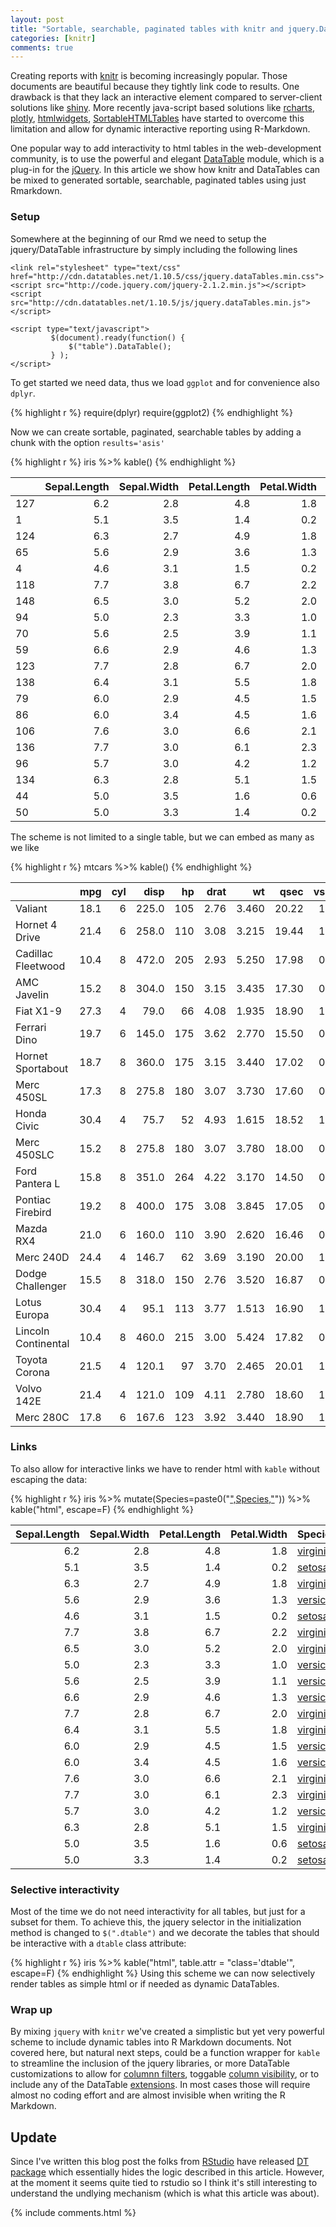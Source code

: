 ```yaml
---
layout: post
title: "Sortable, searchable, paginated tables with knitr and jquery.DataTables"
categories: [knitr]
comments: true
---
```


<link rel="stylesheet" type="text/css" href="http://cdn.datatables.net/1.10.5/css/jquery.dataTables.min.css">
<script type="text/javascript" charset="utf8" src="http://code.jquery.com/jquery-2.1.2.min.js"></script>
<script type="text/javascript" charset="utf8" src="http://cdn.datatables.net/1.10.5/js/jquery.dataTables.min.js"></script>

<script type="text/javascript">
         $(document).ready(function() {
            // alert("test")
             //$("table").DataTable();
             $("table").DataTable();
             //$("#tab_id").DataTable();
             //$(".dtable").DataTable();
         } );
</script>

Creating reports with [knitr](http://yihui.name/knitr/) is becoming increasingly popular. Those documents are beautiful because they tightly link code to results. One drawback is that they lack an interactive element compared to server-client solutions like [shiny](http://shiny.rstudio.com/). More recently java-script based solutions like [rcharts](http://rcharts.io/), [plotly](https://plot.ly/r/), [htmlwidgets](http://www.htmlwidgets.org/), [SortableHTMLTables](http://cran.r-project.org/web/packages/SortableHTMLTables/index.html) have started to overcome this limitation and allow for dynamic interactive reporting using R-Markdown.

One popular way to add interactivity to html tables in the web-development community, is to use the powerful and elegant [DataTable](http://www.datatables.net/) module, which is a plug-in for the [jQuery](http://jquery.com/). In this article we show how knitr and DataTables can be mixed to generated sortable, searchable, paginated tables using just Rmarkdown.

### Setup

Somewhere at the beginning of our Rmd we need to setup the jquery/DataTable infrastructure by simply including the following lines

    <link rel="stylesheet" type="text/css" href="http://cdn.datatables.net/1.10.5/css/jquery.dataTables.min.css">
    <script src="http://code.jquery.com/jquery-2.1.2.min.js"></script>
    <script src="http://cdn.datatables.net/1.10.5/js/jquery.dataTables.min.js"></script>

    <script type="text/javascript">
             $(document).ready(function() {
                 $("table").DataTable();
             } );
    </script>


To get started we need data, thus we load `ggplot` and for convenience also `dplyr`.

{% highlight r %}
require(dplyr)
require(ggplot2)
{% endhighlight %}



Now we can create sortable, paginated, searchable tables by adding a chunk with the option <code>results='asis'</code>


{% highlight r %}
iris %>%  kable()
{% endhighlight %}



|    | Sepal.Length| Sepal.Width| Petal.Length| Petal.Width|Species    |
|:---|------------:|-----------:|------------:|-----------:|:----------|
|127 |          6.2|         2.8|          4.8|         1.8|virginica  |
|1   |          5.1|         3.5|          1.4|         0.2|setosa     |
|124 |          6.3|         2.7|          4.9|         1.8|virginica  |
|65  |          5.6|         2.9|          3.6|         1.3|versicolor |
|4   |          4.6|         3.1|          1.5|         0.2|setosa     |
|118 |          7.7|         3.8|          6.7|         2.2|virginica  |
|148 |          6.5|         3.0|          5.2|         2.0|virginica  |
|94  |          5.0|         2.3|          3.3|         1.0|versicolor |
|70  |          5.6|         2.5|          3.9|         1.1|versicolor |
|59  |          6.6|         2.9|          4.6|         1.3|versicolor |
|123 |          7.7|         2.8|          6.7|         2.0|virginica  |
|138 |          6.4|         3.1|          5.5|         1.8|virginica  |
|79  |          6.0|         2.9|          4.5|         1.5|versicolor |
|86  |          6.0|         3.4|          4.5|         1.6|versicolor |
|106 |          7.6|         3.0|          6.6|         2.1|virginica  |
|136 |          7.7|         3.0|          6.1|         2.3|virginica  |
|96  |          5.7|         3.0|          4.2|         1.2|versicolor |
|134 |          6.3|         2.8|          5.1|         1.5|virginica  |
|44  |          5.0|         3.5|          1.6|         0.6|setosa     |
|50  |          5.0|         3.3|          1.4|         0.2|setosa     |

The scheme is not limited to a single table, but we can embed as many as we like

{% highlight r %}
mtcars %>% kable()
{% endhighlight %}



|                    |  mpg| cyl|  disp|  hp| drat|    wt|  qsec| vs| am| gear| carb|
|:-------------------|----:|---:|-----:|---:|----:|-----:|-----:|--:|--:|----:|----:|
|Valiant             | 18.1|   6| 225.0| 105| 2.76| 3.460| 20.22|  1|  0|    3|    1|
|Hornet 4 Drive      | 21.4|   6| 258.0| 110| 3.08| 3.215| 19.44|  1|  0|    3|    1|
|Cadillac Fleetwood  | 10.4|   8| 472.0| 205| 2.93| 5.250| 17.98|  0|  0|    3|    4|
|AMC Javelin         | 15.2|   8| 304.0| 150| 3.15| 3.435| 17.30|  0|  0|    3|    2|
|Fiat X1-9           | 27.3|   4|  79.0|  66| 4.08| 1.935| 18.90|  1|  1|    4|    1|
|Ferrari Dino        | 19.7|   6| 145.0| 175| 3.62| 2.770| 15.50|  0|  1|    5|    6|
|Hornet Sportabout   | 18.7|   8| 360.0| 175| 3.15| 3.440| 17.02|  0|  0|    3|    2|
|Merc 450SL          | 17.3|   8| 275.8| 180| 3.07| 3.730| 17.60|  0|  0|    3|    3|
|Honda Civic         | 30.4|   4|  75.7|  52| 4.93| 1.615| 18.52|  1|  1|    4|    2|
|Merc 450SLC         | 15.2|   8| 275.8| 180| 3.07| 3.780| 18.00|  0|  0|    3|    3|
|Ford Pantera L      | 15.8|   8| 351.0| 264| 4.22| 3.170| 14.50|  0|  1|    5|    4|
|Pontiac Firebird    | 19.2|   8| 400.0| 175| 3.08| 3.845| 17.05|  0|  0|    3|    2|
|Mazda RX4           | 21.0|   6| 160.0| 110| 3.90| 2.620| 16.46|  0|  1|    4|    4|
|Merc 240D           | 24.4|   4| 146.7|  62| 3.69| 3.190| 20.00|  1|  0|    4|    2|
|Dodge Challenger    | 15.5|   8| 318.0| 150| 2.76| 3.520| 16.87|  0|  0|    3|    2|
|Lotus Europa        | 30.4|   4|  95.1| 113| 3.77| 1.513| 16.90|  1|  1|    5|    2|
|Lincoln Continental | 10.4|   8| 460.0| 215| 3.00| 5.424| 17.82|  0|  0|    3|    4|
|Toyota Corona       | 21.5|   4| 120.1|  97| 3.70| 2.465| 20.01|  1|  0|    3|    1|
|Volvo 142E          | 21.4|   4| 121.0| 109| 4.11| 2.780| 18.60|  1|  1|    4|    2|
|Merc 280C           | 17.8|   6| 167.6| 123| 3.92| 3.440| 18.90|  1|  0|    4|    4|

### Links

To also allow for interactive links we have to render html with `kable` without escaping the data:

{% highlight r %}
iris %>%
    mutate(Species=paste0("<a href='https://www.google.com/?q=",Species,"'>",Species,"</a>")) %>%
    kable("html", escape=F)
{% endhighlight %}

<table>
 <thead>
  <tr>
   <th style="text-align:right;"> Sepal.Length </th>
   <th style="text-align:right;"> Sepal.Width </th>
   <th style="text-align:right;"> Petal.Length </th>
   <th style="text-align:right;"> Petal.Width </th>
   <th style="text-align:left;"> Species </th>
  </tr>
 </thead>
<tbody>
  <tr>
   <td style="text-align:right;"> 6.2 </td>
   <td style="text-align:right;"> 2.8 </td>
   <td style="text-align:right;"> 4.8 </td>
   <td style="text-align:right;"> 1.8 </td>
   <td style="text-align:left;"> <a href='https://www.google.com/?q=virginica'>virginica</a> </td>
  </tr>
  <tr>
   <td style="text-align:right;"> 5.1 </td>
   <td style="text-align:right;"> 3.5 </td>
   <td style="text-align:right;"> 1.4 </td>
   <td style="text-align:right;"> 0.2 </td>
   <td style="text-align:left;"> <a href='https://www.google.com/?q=setosa'>setosa</a> </td>
  </tr>
  <tr>
   <td style="text-align:right;"> 6.3 </td>
   <td style="text-align:right;"> 2.7 </td>
   <td style="text-align:right;"> 4.9 </td>
   <td style="text-align:right;"> 1.8 </td>
   <td style="text-align:left;"> <a href='https://www.google.com/?q=virginica'>virginica</a> </td>
  </tr>
  <tr>
   <td style="text-align:right;"> 5.6 </td>
   <td style="text-align:right;"> 2.9 </td>
   <td style="text-align:right;"> 3.6 </td>
   <td style="text-align:right;"> 1.3 </td>
   <td style="text-align:left;"> <a href='https://www.google.com/?q=versicolor'>versicolor</a> </td>
  </tr>
  <tr>
   <td style="text-align:right;"> 4.6 </td>
   <td style="text-align:right;"> 3.1 </td>
   <td style="text-align:right;"> 1.5 </td>
   <td style="text-align:right;"> 0.2 </td>
   <td style="text-align:left;"> <a href='https://www.google.com/?q=setosa'>setosa</a> </td>
  </tr>
  <tr>
   <td style="text-align:right;"> 7.7 </td>
   <td style="text-align:right;"> 3.8 </td>
   <td style="text-align:right;"> 6.7 </td>
   <td style="text-align:right;"> 2.2 </td>
   <td style="text-align:left;"> <a href='https://www.google.com/?q=virginica'>virginica</a> </td>
  </tr>
  <tr>
   <td style="text-align:right;"> 6.5 </td>
   <td style="text-align:right;"> 3.0 </td>
   <td style="text-align:right;"> 5.2 </td>
   <td style="text-align:right;"> 2.0 </td>
   <td style="text-align:left;"> <a href='https://www.google.com/?q=virginica'>virginica</a> </td>
  </tr>
  <tr>
   <td style="text-align:right;"> 5.0 </td>
   <td style="text-align:right;"> 2.3 </td>
   <td style="text-align:right;"> 3.3 </td>
   <td style="text-align:right;"> 1.0 </td>
   <td style="text-align:left;"> <a href='https://www.google.com/?q=versicolor'>versicolor</a> </td>
  </tr>
  <tr>
   <td style="text-align:right;"> 5.6 </td>
   <td style="text-align:right;"> 2.5 </td>
   <td style="text-align:right;"> 3.9 </td>
   <td style="text-align:right;"> 1.1 </td>
   <td style="text-align:left;"> <a href='https://www.google.com/?q=versicolor'>versicolor</a> </td>
  </tr>
  <tr>
   <td style="text-align:right;"> 6.6 </td>
   <td style="text-align:right;"> 2.9 </td>
   <td style="text-align:right;"> 4.6 </td>
   <td style="text-align:right;"> 1.3 </td>
   <td style="text-align:left;"> <a href='https://www.google.com/?q=versicolor'>versicolor</a> </td>
  </tr>
  <tr>
   <td style="text-align:right;"> 7.7 </td>
   <td style="text-align:right;"> 2.8 </td>
   <td style="text-align:right;"> 6.7 </td>
   <td style="text-align:right;"> 2.0 </td>
   <td style="text-align:left;"> <a href='https://www.google.com/?q=virginica'>virginica</a> </td>
  </tr>
  <tr>
   <td style="text-align:right;"> 6.4 </td>
   <td style="text-align:right;"> 3.1 </td>
   <td style="text-align:right;"> 5.5 </td>
   <td style="text-align:right;"> 1.8 </td>
   <td style="text-align:left;"> <a href='https://www.google.com/?q=virginica'>virginica</a> </td>
  </tr>
  <tr>
   <td style="text-align:right;"> 6.0 </td>
   <td style="text-align:right;"> 2.9 </td>
   <td style="text-align:right;"> 4.5 </td>
   <td style="text-align:right;"> 1.5 </td>
   <td style="text-align:left;"> <a href='https://www.google.com/?q=versicolor'>versicolor</a> </td>
  </tr>
  <tr>
   <td style="text-align:right;"> 6.0 </td>
   <td style="text-align:right;"> 3.4 </td>
   <td style="text-align:right;"> 4.5 </td>
   <td style="text-align:right;"> 1.6 </td>
   <td style="text-align:left;"> <a href='https://www.google.com/?q=versicolor'>versicolor</a> </td>
  </tr>
  <tr>
   <td style="text-align:right;"> 7.6 </td>
   <td style="text-align:right;"> 3.0 </td>
   <td style="text-align:right;"> 6.6 </td>
   <td style="text-align:right;"> 2.1 </td>
   <td style="text-align:left;"> <a href='https://www.google.com/?q=virginica'>virginica</a> </td>
  </tr>
  <tr>
   <td style="text-align:right;"> 7.7 </td>
   <td style="text-align:right;"> 3.0 </td>
   <td style="text-align:right;"> 6.1 </td>
   <td style="text-align:right;"> 2.3 </td>
   <td style="text-align:left;"> <a href='https://www.google.com/?q=virginica'>virginica</a> </td>
  </tr>
  <tr>
   <td style="text-align:right;"> 5.7 </td>
   <td style="text-align:right;"> 3.0 </td>
   <td style="text-align:right;"> 4.2 </td>
   <td style="text-align:right;"> 1.2 </td>
   <td style="text-align:left;"> <a href='https://www.google.com/?q=versicolor'>versicolor</a> </td>
  </tr>
  <tr>
   <td style="text-align:right;"> 6.3 </td>
   <td style="text-align:right;"> 2.8 </td>
   <td style="text-align:right;"> 5.1 </td>
   <td style="text-align:right;"> 1.5 </td>
   <td style="text-align:left;"> <a href='https://www.google.com/?q=virginica'>virginica</a> </td>
  </tr>
  <tr>
   <td style="text-align:right;"> 5.0 </td>
   <td style="text-align:right;"> 3.5 </td>
   <td style="text-align:right;"> 1.6 </td>
   <td style="text-align:right;"> 0.6 </td>
   <td style="text-align:left;"> <a href='https://www.google.com/?q=setosa'>setosa</a> </td>
  </tr>
  <tr>
   <td style="text-align:right;"> 5.0 </td>
   <td style="text-align:right;"> 3.3 </td>
   <td style="text-align:right;"> 1.4 </td>
   <td style="text-align:right;"> 0.2 </td>
   <td style="text-align:left;"> <a href='https://www.google.com/?q=setosa'>setosa</a> </td>
  </tr>
</tbody>
</table>

### Selective interactivity

Most of the time we do not need interactivity for all tables, but just for a subset for them. To achieve this, the jquery selector in the initialization method is changed to `$(".dtable")` and we decorate the tables that should be interactive with a `dtable` class attribute:

{% highlight r %}
iris %>% kable("html", table.attr = "class='dtable'", escape=F)
{% endhighlight %}
Using this scheme we can now selectively render tables as simple html or if needed as dynamic DataTables.


### Wrap up

By mixing `jquery` with `knitr` we've created a simplistic but yet very powerful scheme to include dynamic tables into R Markdown documents. Not covered here, but natural next steps, could be a function wrapper for `kable` to streamline the inclusion of the jquery libraries, or more DataTable customizations to allow for  [columnn filters](http://jquery-datatables-column-filter.googlecode.com/svn/trunk/index.html), toggable [column visibility](https://datatables.net/extensions/colvis/), or to include any of the DataTable [extensions](https://datatables.net/extensions/). In most cases those will require almost no coding effort and are almost invisible when writing the R Markdown.


## Update

Since I've written this blog post the folks from [RStudio](http://www.rstudio.com/) have released [DT package](http://rstudio.github.io/DT/) which essentially hides the logic described in this article. However, at the moment it seems quite tied to rstudio so I think it's still interesting to understand the undlying mechanism (which is what this article was about).

{% include comments.html %}
